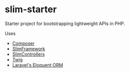 slim-starter
============

Starter project for bootstrapping lightweight APIs in PHP.

Uses 
- [Composer](https://getcomposer.org/)
- [SlimFramework](http://www.slimframework.com/)
- [SlimControllers](https://github.com/fortrabbit/slimcontroller)
- [Twig](http://twig.sensiolabs.org/documentation)
- [Laravel's Eloquent ORM](https://github.com/illuminate/database)
